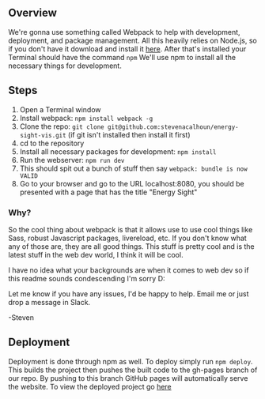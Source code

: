 ## Overview ##
We're gonna use something called Webpack to help with development, deployment, and package management. All this heavily relies on Node.js, so if you don't have it download and install it [here](https://nodejs.org/en/). After that's installed your Terminal should have the command `npm` We'll use npm to install all the necessary things for development.

## Steps ##
1. Open a Terminal window
2. Install webpack: `npm install webpack -g`
3. Clone the repo: `git clone git@github.com:stevenacalhoun/energy-sight-vis.git` (if git isn't installed then install it first)
4. cd to the repository
5. Install all necessary packages for development: `npm install`
6. Run the webserver: `npm run dev`
7. This should spit out a bunch of stuff then say `webpack: bundle is now VALID`
8. Go to your browser and go to the URL localhost:8080, you should be presented with a page that has the title "Energy Sight"

### Why? ###
So the cool thing about webpack is that it allows use to use cool things like Sass, robust Javascript packages, livereload, etc. If you don't know what any of those are, they are all good things. This stuff is pretty cool and is the latest stuff in the web dev world, I think it will be cool.

I have no idea what your backgrounds are when it comes to web dev so if this readme sounds condescending I'm sorry D:

Let me know if you have any issues, I'd be happy to help. Email me or just drop a message in Slack.

-Steven

## Deployment ##
Deployment is done through npm as well. To deploy simply run `npm deploy`. This builds the project then pushes the built code to the gh-pages branch of our repo. By pushing to this branch GitHub pages will automatically serve the website. To view the deployed project go [here](https://github.com/pages/stevenacalhoun/energy-sight-vis)
